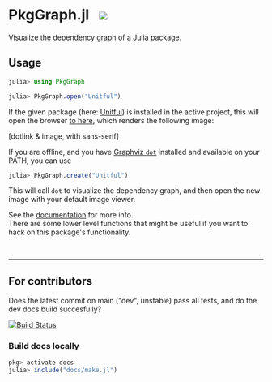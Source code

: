 # PkgGraph.jl &nbsp; [![](https://img.shields.io/badge/📕_Documentation-blue)][docs]

Visualize the dependency graph of a Julia package.


## Usage

```julia
julia> using PkgGraph

julia> PkgGraph.open("Unitful")
```
If  the given package (here: [Unitful][uful]) is installed in the active project, this will open the browser [to here][dotlink], which renders the following image:

[uful]: https://github.com/PainterQubits/Unitful.jl
[dotlink]: …

[dotlink & image, with sans-serif]


If you are offline, and you have [Graphviz `dot`](graphviz.org) installed and available on your PATH, you can use
```julia
julia> PkgGraph.create("Unitful")
```
This will call `dot` to visualize the dependency graph, and then open the new image with your default image viewer.

See the [documentation][docs] for more info.\
There are some lower level functions that might be useful if you want to hack on this package's functionality.

[docs]: https://tfiers.github.io/PkgGraph.jl/

<br>

---

## For contributors

Does the latest commit on main ("dev", unstable) pass all tests, and do the dev docs build succesfully?

[![Build Status][CI-badge]]([CI-link])

[CI-badge]: https://github.com/tfiers/PkgGraph.jl/actions/workflows/CI.yml/badge.svg?branch=main
[CI-link]: https://github.com/tfiers/PkgGraph.jl/actions/workflows/CI.yml?query=branch%3Amain

### Build docs locally
```julia
pkg> activate docs
julia> include("docs/make.jl")
```
